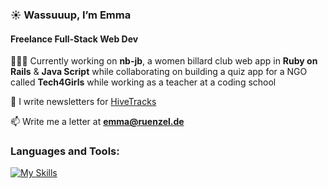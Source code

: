 <h3>☀️ Wassuuup, I’m Emma</h3>
<h4>Freelance Full-Stack Web Dev </h4>

👩🏼‍💻 Currently working on **nb-jb**, a women billard club web app in **Ruby on Rails** & **Java Script** while collaborating on building a quiz app for a NGO called **Tech4Girls** while working as a teacher at a coding school 

🐝 I write newsletters for [HiveTracks](www.hivetracks.com)

📫 Write me a letter at **emma@ruenzel.de**

<h3 align="left">Languages and Tools:</h3>

[![My Skills](https://skillicons.dev/icons?i=raspberrypi,ruby,html,css,js,postgres&perline=3)](https://skillicons.dev)
